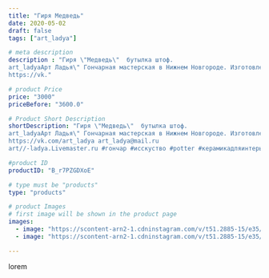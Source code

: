 ```yaml
---
title: "Гиря Медведь"
date: 2020-05-02
draft: false
tags: ["art_ladya"]

# meta description
description : "Гиря \"Медведь\"  бутылка штоф. 
art_ladyaАрт Ладья\" Гончарная мастерская в Нижнем Новгороде. Изготовление керамики и мастер//-классы по обучению. 
https://vk."

# product Price
price: "3000"
priceBefore: "3600.0"

# Product Short Description
shortDescription: "Гиря \"Медведь\"  бутылка штоф. 
art_ladyaАрт Ладья\" Гончарная мастерская в Нижнем Новгороде. Изготовление керамики и мастер//-классы по обучению. 
https://vk.com/art_ladya art_ladya@mail.ru 
art//-ladya.Livemaster.ru #гончар #исскуство #potter #керамикадляинтерьера #керамикаручнаяработа #лес #керамиканазаказ #handmade #посудаизглины #керамика #гончарнаяпосуда #эксклюзивнаякерамика #painter #dishes #ceramicar #warrior #claygoods #restaurant #earthenware #ceramic #design #bottle #медведь #bear #decanter #ceramicart #бутылки #штоф #clay #авторскаякерамика"

#product ID
productID: "B_r7PZGDXoE"

# type must be "products"
type: "products"

# product Images
# first image will be shown in the product page
images:
  - image: "https://scontent-arn2-1.cdninstagram.com/v/t51.2885-15/e35/95262122_522975711717823_2307760075999524638_n.jpg?tp=1&_nc_ht=scontent-arn2-1.cdninstagram.com&_nc_cat=107&_nc_ohc=cTB7IaLTviIAX_yR9yi&ccb=7-4&oh=6d13dd274296e87425bd608d32f719c1&oe=60860490&_nc_sid=83d603&ig_cache_key=MjMwMDE5MjU3NDMxNTQyMDI4OQ%3D%3D.2-ccb7-4"
  - image: "https://scontent-arn2-1.cdninstagram.com/v/t51.2885-15/e35/95488437_787197728472251_6011408247064977326_n.jpg?tp=1&_nc_ht=scontent-arn2-1.cdninstagram.com&_nc_cat=111&_nc_ohc=svUiJRLwAecAX9uFt2J&ccb=7-4&oh=92b8ca14b21d54a228be62eaee9c8dfa&oe=60848CB9&_nc_sid=83d603&ig_cache_key=MjMwMDE5MjU3NDM0MDUwNTc1NA%3D%3D.2-ccb7-4"

---
```

lorem
